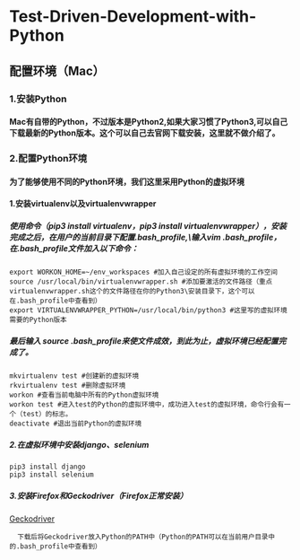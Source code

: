 # Test-Driven-Development-with-Python
## 配置环境（Mac）
### 1.安装Python
#### Mac有自带的Python，不过版本是Python2,如果大家习惯了Python3,可以自己下载最新的Python版本。这个可以自己去官网下载安装，这里就不做介绍了。
### 2.配置Python环境
#### 为了能够使用不同的Python环境，我们这里采用Python的虚拟环境
#### 1.安装virtualenv以及virtualenvwrapper
##### 使用命令（pip3 install virtualenv，pip3 install virtualenvwrapper），安装完成之后，在用户的当前目录下配置.bash_profile,\输入vim .bash_profile，在.bash_profile文件加入以下命令： 
```
export WORKON_HOME=~/env_workspaces #加入自己设定的所有虚拟环境的工作空间
source /usr/local/bin/virtualenvwrapper.sh #添加要激活的文件路径（重点virtualenvwrapper.sh这个的文件路径在你的Python3\安装目录下，这个可以在.bash_profile中查看到）
export VIRTUALENVWRAPPER_PYTHON=/usr/local/bin/python3 #这里写的虚拟环境需要的Python版本
```
##### 最后输入 source .bash_profile来使文件成效，到此为止，虚拟环境已经配置完成了。
```
mkvirtualenv test #创建新的虚拟环境
rkvirtualenv test #删除虚拟环境 
workon #查看当前电脑中所有的Python虚拟环境 
workon test #进入test的Python的虚拟环境中，成功进入test的虚拟环境，命令行会有一个（test）的标志。
deactivate #退出当前Python的虚拟环境 
```
##### 2.在虚拟环境中安装django、selenium
```
pip3 install django
pip3 install selenium
```
##### 3.安装Firefox和Geckodriver（Firefox正常安装）
[Geckodriver](https://github.com/mozilla/geckodriver/releases)

      下载后将Geckodriver放入Python的PATH中（Python的PATH可以在当前用户目录中的.bash_profile中查看到）
    
   
